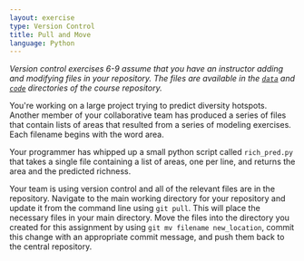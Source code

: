 ```yaml
---
layout: exercise
type: Version Control
title: Pull and Move
language: Python
---
```


*Version control exercises 6-9 assume that you have an instructor adding and
 modifying files in your repository. The files are available in the
 [`data`](https://github.com/ethanwhite/progbio/tree/master/data) and
 [`code`](https://github.com/ethanwhite/progbio/tree/master/code) directories of
 the course repository.*

You're working on a large project trying to predict diversity hotspots. Another
member of your collaborative team has produced a series of files that contain
lists of areas that resulted from a series of modeling exercises. Each filename
begins with the word area.

Your programmer has whipped up a small python script called `rich_pred.py` that
takes a single file containing a list of areas, one per line, and returns the
area and the predicted richness.

Your team is using version control and all of the relevant files are
in the repository. Navigate to the main working directory for your repository
and update it from the command line using `git pull`. This will place the
necessary files in your main directory. Move the files into the directory you
created for this assignment by using `git mv filename new_location`, commit
this change with an appropriate commit message, and push them back to the
central repository.
